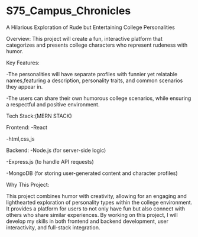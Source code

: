 # S75_Campus_Chronicles
A Hilarious Exploration of Rude but Entertaining College Personalities

Overview: This project will create a fun, interactive platform that categorizes and presents college characters who represent rudeness with humor.

Key Features:

-The personalities will have separate profiles with funnier yet relatable names,featuring a description, personality traits, and common scenarios they appear in.

-The users can share their own humorous college scenarios, while ensuring a respectful and positive environment.

Tech Stack:(MERN STACK)

Frontend:
-React

-html,css,js


Backend:
-Node.js (for server-side logic)

-Express.js (to handle API requests)

-MongoDB (for storing user-generated content and character profiles)

Why This Project:

This project combines humor with creativity, allowing for an engaging and lighthearted exploration of personality types within the college environment. It provides a platform for users to not only have fun but also connect with others who share similar experiences. By working on this project, I will develop my skills in both frontend and backend development, user interactivity, and full-stack integration.
